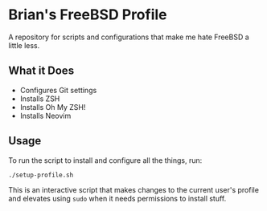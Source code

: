 # Brian's FreeBSD Profile

A repository for scripts and configurations that make me hate FreeBSD a little less.

## What it Does

* Configures Git settings
* Installs ZSH
* Installs Oh My ZSH!
* Installs Neovim

## Usage

To run the script to install and configure all the things, run:

```sh
./setup-profile.sh
```

This is an interactive script that makes changes to the current user's profile and
elevates using `sudo` when it needs permissions to install stuff.
